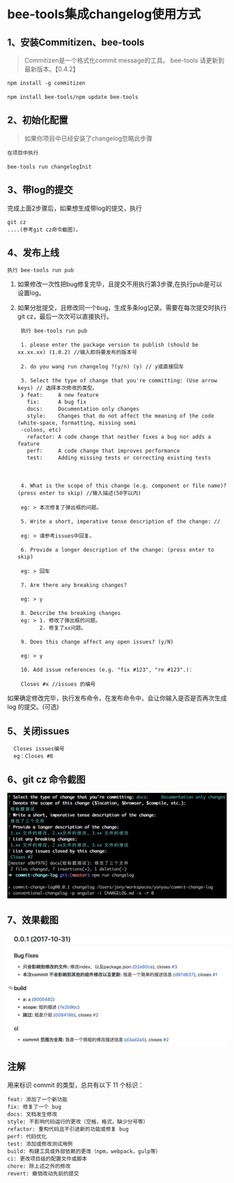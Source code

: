 # bee-tools集成changelog使用方式

## 1、安装Commitizen、bee-tools

> Commitizen是一个格式化commit message的工具。
> bee-tools 请更新到最新版本。【0.4.2】

    npm install -g commitizen
    
    npm install bee-tools/npm update bee-tools

## 2、初始化配置

>如果你项目中已经安装了changelog忽略此步骤

    在项目中执行  
    
    bee-tools run changelogInit

## 3、带log的提交

完成上面2步骤后，如果想生成带log的提交，执行
    
    git cz
    ....(参考git cz命令截图)。
    
## 4、发布上线
    
    执行 bee-tools run pub

1. 如果修改一次性把bug修复完毕，且提交不用执行第3步骤,在执行pub是可以设置log。
2. 如果分批提交，且修改同一个bug，生成多条log记录。需要在每次提交时执行git cz，最后一次次可以直接执行。

        执行 bee-tools run pub
        
        1. please enter the package version to publish (should be xx.xx.xx) (1.0.2) //输入即将要发布的版本号
        
        2. do you wang run changelog ?(y/n) (y) // y或直接回车
        
        3. Select the type of change that you're committing: (Use arrow keys) // 选择本次修改的类型。
        ❯ feat:     A new feature
          fix:      A bug fix
          docs:     Documentation only changes
          style:    Changes that do not affect the meaning of the code (white-space, formatting, missing semi
        -colons, etc)
          refactor: A code change that neither fixes a bug nor adds a feature
          perf:     A code change that improves performance
          test:     Adding missing tests or correcting existing tests
         
          
          
        4. What is the scope of this change (e.g. component or file name)? (press enter to skip) //输入描述(50字以内)
        
        eg: > 本次修复了弹出框的问题。
    
        5. Write a short, imperative tense description of the change: //
        
        eg: > 请参考issues中回复。
        
        6. Provide a longer description of the change: (press enter to skip)
        
        eg: > 回车
        
        7. Are there any breaking changes?
        
        eg: > y
       
        8. Describe the breaking changes
        eg: > 1. 修改了弹出框的问题。
              2. 修复了xx问题。
                    
        9. Does this change affect any open issues? (y/N)
        
        eg: > y
        
        10. Add issue references (e.g. "fix #123", "re #123".):
        
        Closes #x //issues 的编号


如果确定修改完毕，执行发布命令，在发布命令中，会让你输入是否是否再次生成log 的提交。(可选)

## 5、关闭issues
 
      Closes issues编号
      eg：Closes #8

## 6、git cz 命令截图
![](media/15093486333182/15094390880861.jpg)

## 7、效果截图
![](media/15093486333182/15094393010120.jpg)


## 注解

用来标识 commit 的类型，总共有以下 11 个标识：

	feat: 添加了一个新功能
	fix: 修复了一个 bug
	docs: 文档发生修改
	style: 不影响代码运行的更改（空格，格式，缺少分号等）
	refactor: 重构代码且不引进新的功能或修复 bug
	perf: 代码优化
	test: 添加或修改测试用例
	build: 构建工具或外部依赖的更改（npm，webpack，gulp等）
	ci: 更改项目级的配置文件或脚本
	chore: 除上述之外的修改
	revert: 撤销改动先前的提交



